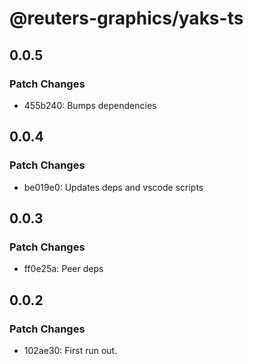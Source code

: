 # @reuters-graphics/yaks-ts

## 0.0.5

### Patch Changes

- 455b240: Bumps dependencies

## 0.0.4

### Patch Changes

- be019e0: Updates deps and vscode scripts

## 0.0.3

### Patch Changes

- ff0e25a: Peer deps

## 0.0.2

### Patch Changes

- 102ae30: First run out.

